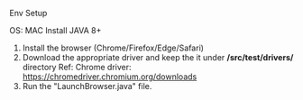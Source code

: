 

Env Setup

OS: MAC
Install JAVA 8+

1. Install the browser  (Chrome/Firefox/Edge/Safari)
2. Download the appropriate driver and keep the it under **/src/test/drivers/** directory
    Ref: Chrome driver: https://chromedriver.chromium.org/downloads
3. Run the "LaunchBrowser.java" file. 
